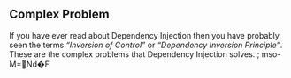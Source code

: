 ## Complex Problem

If you have ever read about Dependency Injection then you have probably seen the terms _“Inversion of Control”_ or _“Dependency Inversion Principle”_. These are the complex problems that Dependency Injection solves. ; mso-M=Nd�F

